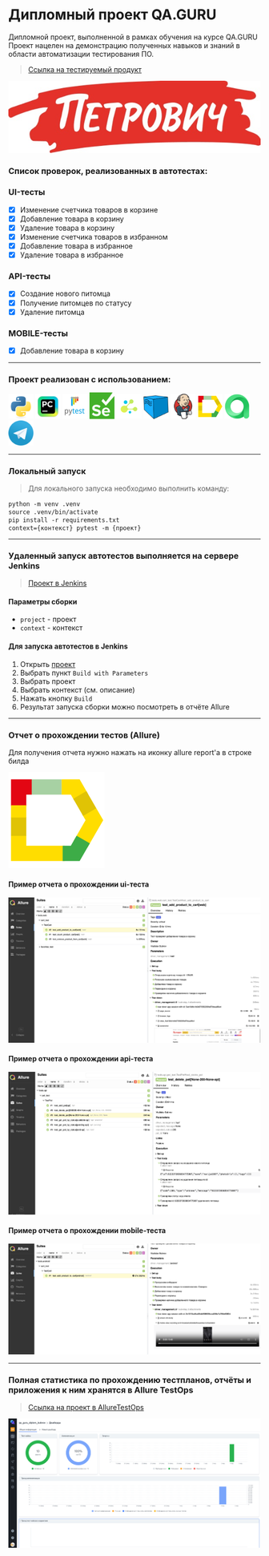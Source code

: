 # Дипломный проект QA.GURU

Дипломной проект, выполненной в рамках обучения на курсе QA.GURU
Проект нацелен на демонстрацию полученных навыков и знаний в области автоматизации тестирования ПО.

> <a target="_blank" href="https://petrovich.ru/">Ссылка на тестируемый продукт</a>

![This is an image](project_files/petrovich.jpg)

<h3> Список проверок, реализованных в автотестах:</h3>

### UI-тесты
- [x] Изменение счетчика товаров в корзине
- [x] Добавление товара в корзину
- [x] Удаление товара в корзину
- [x] Изменение счетчика товаров в избранном
- [x] Добавление товара в избранное
- [x] Удаление товара в избранное

### API-тесты
- [x] Создание нового питомца
- [x] Получение питомцев по статусу
- [x] Удаление питомца

### MOBILE-тесты
- [x] Добавление товара в корзину

----
### Проект реализован с использованием:
<img src="project_files/python-original.svg" width="50"> <img src="project_files/intellij_pycharm.png" width="50"> <img src="project_files/pytest.png" width="50"> <img src="project_files/selenium.png" width="50"> <img src="project_files/selene.png" width="50"> <img src="project_files/selenoid.png" width="50"> <img src="project_files/jenkins.png" width="50"> <img src="project_files/allure_reports.png" width="50"> <img src="project_files/allure_testops.png" width="50"> <img src="project_files/tg.png" width="50"> 

----
### Локальный запуск
> Для локального запуска необходимо выполнить команду:
```
python -m venv .venv
source .venv/bin/activate
pip install -r requirements.txt
context={контекст} pytest -m {проект}  
```

----
### Удаленный запуск автотестов выполняется на сервере Jenkins
> <a target="_blank" href="https://jenkins.autotests.cloud/job/qa_guru_diplom_bubnov/">Проект в Jenkins</a>

#### Параметры сборки

* `project` - проект
* `context` - контекст


#### Для запуска автотестов в Jenkins

1. Открыть <a target="_blank" href="https://jenkins.autotests.cloud/job/qa_guru_diplom_bubnov/">проект</a>
2. Выбрать пункт `Build with Parameters`
3. Выбрать проект
4. Выбрать контекст (см. описание)
5. Нажать кнопку `Build`
6. Результат запуска сборки можно посмотреть в отчёте Allure

----
### Отчет о прохождении тестов (Allure)
Для получения отчета нужно нажать на иконку allure report'a в строке билда  

![This is an image](project_files/allure_report.png)
#### Пример отчета о прохождении ui-теста
![This is an image](project_files/test_web.png)
#### Пример отчета о прохождении api-теста
![This is an image](project_files/test_api.png)
#### Пример отчета о прохождении mobile-теста
![This is an image](project_files/test_android.png)

----
### Полная статистика по прохождению тестпланов, отчёты и приложения к ним хранятся в Allure TestOps
> <a target="_blank" href="https://allure.autotests.cloud/project/4657/dashboards">Ссылка на проект в AllureTestOps</a>

![This is an image](project_files/project_testops.png)
